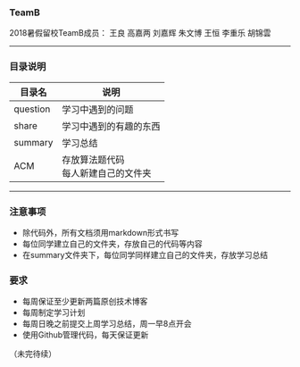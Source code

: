 ### TeamB

2018暑假留校TeamB成员：
王良  高嘉两  刘嘉辉  朱文博  王恒  李重乐  胡锦雲

-------

### 目录说明
目录名 | 说明
--- | ---
question | 学习中遇到的问题
share | 学习中遇到的有趣的东西
summary | 学习总结
ACM | 存放算法题代码<br>每人新建自己的文件夹

---------

### 注意事项

- 除代码外，所有文档须用markdown形式书写
- 每位同学建立自己的文件夹，存放自己的代码等内容
- 在summary文件夹下，每位同学同样建立自己的文件夹，存放学习总结

### 要求

- 每周保证至少更新两篇原创技术博客
- 每周制定学习计划
- 每周日晚之前提交上周学习总结，周一早8点开会
- 使用Github管理代码，每天保证更新


（未完待续）
